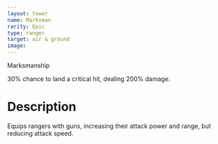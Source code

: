 ```yaml
---
layout: tower
name: Marksman
rarity: Epic  
type: ranger
target: air & ground
image: 
---
```


Marksmanship

30% chance to land a critical hit, dealing 200% damage.

# Description

Equips rangers with guns, increasing their attack power and range, but reducing attack speed.
